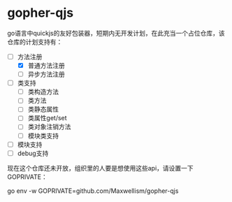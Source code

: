 # gopher-qjs

go语言中quickjs的友好包装器，短期内无开发计划，在此充当一个占位仓库，该仓库的计划支持有：

- [ ] 方法注册
  - [x] 普通方法注册
  - [ ] 异步方法注册
- [ ] 类支持
  - [ ] 类构造方法
  - [ ] 类方法
  - [ ] 类静态属性
  - [ ] 类属性get/set
  - [ ] 类对象注销方法
  - [ ] 模块类支持
- [ ] 模块支持
- [ ] debug支持

现在这个仓库还未开放，组织里的人要是想使用这些api，请设置一下GOPRIVATE：

go env -w GOPRIVATE=github.com/Maxwellism/gopher-qjs

